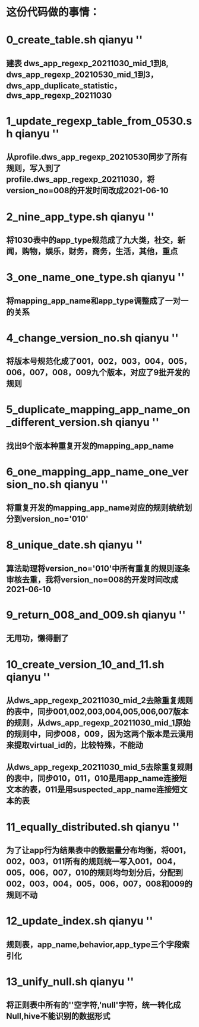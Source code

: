 # 这份代码做的事情：


# 0_create_table.sh qianyu ''
## 建表 dws_app_regexp_20211030_mid_1到8, dws_app_regexp_20210530_mid_1到3，dws_app_duplicate_statistic，dws_app_regexp_20211030
# 1_update_regexp_table_from_0530.sh qianyu ''
## 从profile.dws_app_regexp_20210530同步了所有规则，写入到了profile.dws_app_regexp_20211030，将version_no=008的开发时间改成2021-06-10
# 2_nine_app_type.sh qianyu ''
## 将1030表中的app_type规范成了九大类，社交，新闻，购物，娱乐，财务，商务，生活，其他，重点
# 3_one_name_one_type.sh qianyu ''
## 将mapping_app_name和app_type调整成了一对一的关系
# 4_change_version_no.sh qianyu ''
## 将版本号规范化成了001，002，003，004，005，006，007，008，009九个版本，对应了9批开发的规则
# 5_duplicate_mapping_app_name_on_different_version.sh qianyu ''
## 找出9个版本种重复开发的mapping_app_name
# 6_one_mapping_app_name_one_version_no.sh qianyu ''
## 将重复开发的mapping_app_name对应的规则统统划分到version_no='010'
# 8_unique_date.sh qianyu ''
## 算法助理将version_no='010'中所有重复的规则逐条审核去重，我将version_no=008的开发时间改成2021-06-10
# 9_return_008_and_009.sh qianyu ''
## 无用功，懒得删了
# 10_create_version_10_and_11.sh qianyu ''
## 从dws_app_regexp_20211030_mid_2去除重复规则的表中，同步001,002,003,004,005,006,007版本的规则，从dws_app_regexp_20211030_mid_1原始的规则中，同步008，009，因为这两个版本是云漠用来提取virtual_id的，比较特殊，不能动
## 从dws_app_regexp_20211030_mid_5去除重复规则的表中，同步010，011，010是用app_name连接短文本的表，011是用suspected_app_name连接短文本的表
# 11_equally_distributed.sh qianyu ''
## 为了让app行为结果表中的数据量分布均衡，将001，002，003，011所有的规则统一写入001，004，005，006，007，010的规则均匀划分后，分配到002，003，004，005，006，007，008和009的规则不动
# 12_update_index.sh qianyu ''
## 规则表，app_name,behavior,app_type三个字段索引化
# 13_unify_null.sh qianyu ''
## 将正则表中所有的''空字符,'null'字符，统一转化成Null,hive不能识别的数据形式
